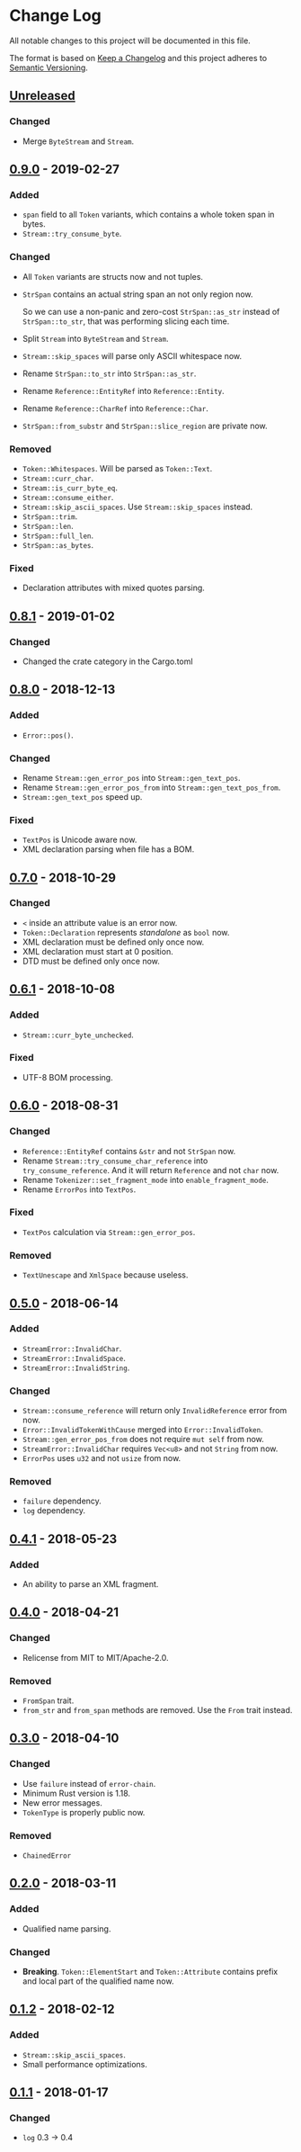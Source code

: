 # Change Log
All notable changes to this project will be documented in this file.

The format is based on [Keep a Changelog](http://keepachangelog.com/)
and this project adheres to [Semantic Versioning](http://semver.org/).

## [Unreleased]
### Changed
- Merge `ByteStream` and `Stream`.

## [0.9.0] - 2019-02-27
### Added
- `span` field to all `Token` variants, which contains a whole token span in bytes.
- `Stream::try_consume_byte`.

### Changed
- All `Token` variants are structs now and not tuples.
- `StrSpan` contains an actual string span an not only region now.

  So we can use a non-panic and zero-cost `StrSpan::as_str` instead
  of `StrSpan::to_str`, that was performing slicing each time.
- Split `Stream` into `ByteStream` and `Stream`.
- `Stream::skip_spaces` will parse only ASCII whitespace now.
- Rename `StrSpan::to_str` into `StrSpan::as_str`.
- Rename `Reference::EntityRef` into `Reference::Entity`.
- Rename `Reference::CharRef` into `Reference::Char`.
- `StrSpan::from_substr` and `StrSpan::slice_region` are private now.

### Removed
- `Token::Whitespaces`. Will be parsed as `Token::Text`.
- `Stream::curr_char`.
- `Stream::is_curr_byte_eq`.
- `Stream::consume_either`.
- `Stream::skip_ascii_spaces`. Use `Stream::skip_spaces` instead.
- `StrSpan::trim`.
- `StrSpan::len`.
- `StrSpan::full_len`.
- `StrSpan::as_bytes`.

### Fixed
- Declaration attributes with mixed quotes parsing.

## [0.8.1] - 2019-01-02
### Changed
- Changed the crate category in the Cargo.toml

## [0.8.0] - 2018-12-13
### Added
- `Error::pos()`.

### Changed
- Rename `Stream::gen_error_pos` into `Stream::gen_text_pos`.
- Rename `Stream::gen_error_pos_from` into `Stream::gen_text_pos_from`.
- `Stream::gen_text_pos` speed up.

### Fixed
- `TextPos` is Unicode aware now.
- XML declaration parsing when file has a BOM.

## [0.7.0] - 2018-10-29
### Changed
- `<` inside an attribute value is an error now.
- `Token::Declaration` represents *standalone* as `bool` now.
- XML declaration must be defined only once now.
- XML declaration must start at 0 position.
- DTD must be defined only once now.

## [0.6.1] - 2018-10-08
### Added
- `Stream::curr_byte_unchecked`.

### Fixed
- UTF-8 BOM processing.

## [0.6.0] - 2018-08-31
### Changed
- `Reference::EntityRef` contains `&str` and not `StrSpan` now.
- Rename `Stream::try_consume_char_reference` into `try_consume_reference`.
  And it will return `Reference` and not `char` now.
- Rename `Tokenizer::set_fragment_mode` into `enable_fragment_mode`.
- Rename `ErrorPos` into `TextPos`.

### Fixed
- `TextPos` calculation via `Stream::gen_error_pos`.

### Removed
- `TextUnescape` and `XmlSpace` because useless.

## [0.5.0] - 2018-06-14
### Added
- `StreamError::InvalidChar`.
- `StreamError::InvalidSpace`.
- `StreamError::InvalidString`.

### Changed
- `Stream::consume_reference` will return only `InvalidReference` error from now.
- `Error::InvalidTokenWithCause` merged into `Error::InvalidToken`.
- `Stream::gen_error_pos_from` does not require `mut self` from now.
- `StreamError::InvalidChar` requires `Vec<u8>` and not `String` from now.
- `ErrorPos` uses `u32` and not `usize` from now.

### Removed
- `failure` dependency.
- `log` dependency.

## [0.4.1] - 2018-05-23
### Added
- An ability to parse an XML fragment.

## [0.4.0] - 2018-04-21
### Changed
- Relicense from MIT to MIT/Apache-2.0.

### Removed
- `FromSpan` trait.
- `from_str` and `from_span` methods are removed. Use the `From` trait instead.

## [0.3.0] - 2018-04-10
### Changed
- Use `failure` instead of `error-chain`.
- Minimum Rust version is 1.18.
- New error messages.
- `TokenType` is properly public now.

### Removed
- `ChainedError`

## [0.2.0] - 2018-03-11
### Added
- Qualified name parsing.

### Changed
- **Breaking**. `Token::ElementStart` and `Token::Attribute` contains prefix
  and local part of the qualified name now.

## [0.1.2] - 2018-02-12
### Added
- `Stream::skip_ascii_spaces`.
- Small performance optimizations.

## [0.1.1] - 2018-01-17
### Changed
- `log` 0.3 -> 0.4

[Unreleased]: https://github.com/RazrFalcon/xmlparser/compare/v0.9.0...HEAD
[0.9.0]: https://github.com/RazrFalcon/xmlparser/compare/v0.8.1...v0.9.0
[0.8.1]: https://github.com/RazrFalcon/xmlparser/compare/v0.8.0...v0.8.1
[0.8.0]: https://github.com/RazrFalcon/xmlparser/compare/v0.7.0...v0.8.0
[0.7.0]: https://github.com/RazrFalcon/xmlparser/compare/v0.6.1...v0.7.0
[0.6.1]: https://github.com/RazrFalcon/xmlparser/compare/v0.6.0...v0.6.1
[0.6.0]: https://github.com/RazrFalcon/xmlparser/compare/v0.5.0...v0.6.0
[0.5.0]: https://github.com/RazrFalcon/xmlparser/compare/v0.4.1...v0.5.0
[0.4.1]: https://github.com/RazrFalcon/xmlparser/compare/v0.4.0...v0.4.1
[0.4.0]: https://github.com/RazrFalcon/xmlparser/compare/v0.3.0...v0.4.0
[0.3.0]: https://github.com/RazrFalcon/xmlparser/compare/v0.2.0...v0.3.0
[0.2.0]: https://github.com/RazrFalcon/xmlparser/compare/v0.1.2...v0.2.0
[0.1.2]: https://github.com/RazrFalcon/xmlparser/compare/v0.1.1...v0.1.2
[0.1.1]: https://github.com/RazrFalcon/xmlparser/compare/v0.1.0...v0.1.1
